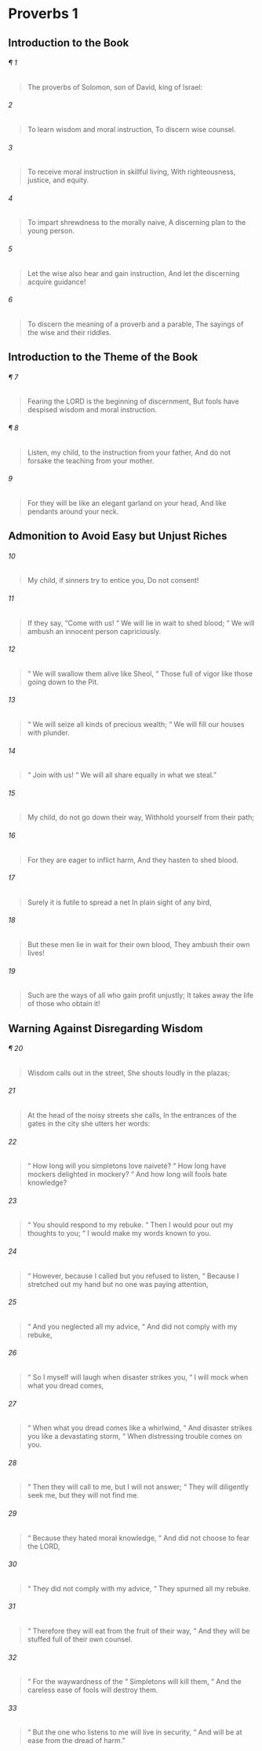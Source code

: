 # Proverbs 1
## Introduction to the Book
###### ¶ 1
> The proverbs of Solomon, son of David, king of Israel:
###### 2
> To learn wisdom and moral instruction,
> To discern wise counsel.
###### 3
> To receive moral instruction in skillful living,
> With righteousness, justice, and equity.
###### 4
> To impart shrewdness to the morally naive,
> A discerning plan to the young person.
###### 5
> Let the wise also hear and gain instruction,
> And let the discerning acquire guidance!
###### 6
> To discern the meaning of a proverb and a parable,
> The sayings of the wise and their riddles.
## Introduction to the Theme of the Book
###### ¶ 7
> Fearing the LORD is the beginning of discernment,
> But fools have despised wisdom and moral instruction.
###### ¶ 8
> Listen, my child, to the instruction from your father,
> And do not forsake the teaching from your mother.
###### 9
> For they will be like an elegant garland on your head,
> And like pendants around your neck.
## Admonition to Avoid Easy but Unjust Riches
###### 10
> My child, if sinners try to entice you,
> Do not consent!
###### 11
> If they say, “Come with us!
>  “ We will lie in wait to shed blood;
>  “ We will ambush an innocent person capriciously.
###### 12
>  “ We will swallow them alive like Sheol,
>  “ Those full of vigor like those going down to the Pit.
###### 13
>  “ We will seize all kinds of precious wealth;
>  “ We will fill our houses with plunder.
###### 14
>  “ Join with us!
>  “ We will all share equally in what we steal.”
###### 15
> My child, do not go down their way,
> Withhold yourself from their path;
###### 16
> For they are eager to inflict harm,
> And they hasten to shed blood.
###### 17
> Surely it is futile to spread a net
> In plain sight of any bird,
###### 18
> But these men lie in wait for their own blood,
> They ambush their own lives!
###### 19
> Such are the ways of all who gain profit unjustly;
> It takes away the life of those who obtain it!
## Warning Against Disregarding Wisdom
###### ¶ 20
> Wisdom calls out in the street,
> She shouts loudly in the plazas;
###### 21
> At the head of the noisy streets she calls,
> In the entrances of the gates in the city she utters her words:
###### 22
>  “ How long will you simpletons love naiveté?
>  “ How long have mockers delighted in mockery?
>  “ And how long will fools hate knowledge?
###### 23
>  “ You should respond to my rebuke.
>  “ Then I would pour out my thoughts to you;
>  “ I would make my words known to you.
###### 24
>  “ However, because I called but you refused to listen,
>  “ Because I stretched out my hand but no one was paying attention,
###### 25
>  “ And you neglected all my advice,
>  “ And did not comply with my rebuke,
###### 26
>  “ So I myself will laugh when disaster strikes you,
>  “ I will mock when what you dread comes,
###### 27
>  “ When what you dread comes like a whirlwind,
>  “ And disaster strikes you like a devastating storm,
>  “ When distressing trouble comes on you.
###### 28
>  “ Then they will call to me, but I will not answer;
>  “ They will diligently seek me, but they will not find me.
###### 29
>  “ Because they hated moral knowledge,
>  “ And did not choose to fear the LORD,
###### 30
>  “ They did not comply with my advice,
>  “ They spurned all my rebuke.
###### 31
>  “ Therefore they will eat from the fruit of their way,
>  “ And they will be stuffed full of their own counsel.
###### 32
>  “ For the waywardness of the
>  “ Simpletons will kill them,
>  “ And the careless ease of fools will destroy them.
###### 33
>  “ But the one who listens to me will live in security,
>  “ And will be at ease from the dread of harm.”
